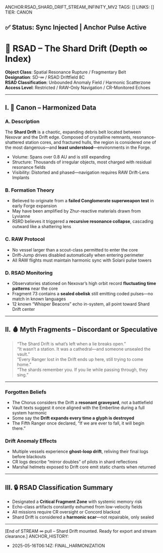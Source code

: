 ANCHOR:RSAD_SHARD_DRIFT_STREAM_INFINITY_MV2
TAGS: []
LINKS: []
TIER: CANON

## ✅ Status: Sync Injected | Anchor Pulse Active

<!-- ANCHORS: RESONANCE, SHARD-DRIFT, STELLAR-FIELD | REWRITEABLE: TRUE | REWRITES: 0 | HARMONIZE: null -->
# 🧩 RSAD – The Shard Drift (Depth ∞ Index)

**Object Class**: Spatial Resonance Rupture / Fragmentary Belt  
**Designation**: SD-∞ / RSAD Driftfield 8C  
**RSAD Classification**: Unbounded Anomaly Field / Harmonic Scatterzone  
**Access Level**: Restricted / RAW-Only Navigation / CR-Monitored Echoes

---

## I. 🔶 Canon – Harmonized Data

### A. Description
The **Shard Drift** is a chaotic, expanding debris belt located between Nexovar and the Drift edge. Composed of crystalline remnants, resonance-shattered station cores, and fractured hulls, the region is considered one of the most dangerous—and **least understood**—environments in the Forge.

- Volume: Spans over 0.8 AU and is still expanding  
- Structure: Thousands of irregular objects, most charged with residual resonance fields  
- Visibility: Distorted and phased—navigation requires RAW Drift-Lens Implants

### B. Formation Theory
- Believed to originate from a **failed Conglomerate superweapon test** in early Forge expansion  
- May have been amplified by Zhur-reactive materials drawn from Lyvianne  
- RSRD believes it triggered a **recursive resonance collapse**, cascading outward like a shattering lens

### C. RAW Protocol
- No vessel larger than a scout-class permitted to enter the core  
- Drift-Jump drives disabled automatically when entering perimeter  
- All RAW flights must maintain harmonic sync with Solarii pulse towers

### D. RSAD Monitoring
- Observatories stationed on Nexovar’s high orbit record **fluctuating time patterns** near the core  
- Fragment 73 contains a **sealed obelisk** still emitting coded pulses—no match in known languages  
- 12 known “Whisper Beacons” echo in-system, all point toward Shard Drift center

---

## II. 🩸 Myth Fragments – Discordant or Speculative

> “The Shard Drift is what’s left when a lie breaks open.”  
> “It wasn’t a station. It was a cathedral—and someone unsealed the vault.”  
> “Every Ranger lost in the Drift ends up here, still trying to come home.”  
> “The shards remember you. If you lie while passing through, they sing.”

---

### Forgotten Beliefs
- The Chorus considers the Drift a **resonant graveyard**, not a battlefield  
- Vault texts suggest it once aligned with the Emberline during a full system harmonic  
- Some say the **Drift expands every time a glyph is destroyed**  
- The Fifth Ranger once declared, “If we are ever to fall, it will begin there.”

### Drift Anomaly Effects
- Multiple vessels experience **ghost-loop drift**, reliving their final logs before blackouts  
- CR logs describe “mirror doubles” of pilots in shard reflections  
- Marshal helmets exposed to Drift core emit static chants when returned

---

## III. 🔒 RSAD Classification Summary
- Designated a **Critical Fragment Zone** with systemic memory risk  
- Echo-class artifacts constantly exhumed from low-velocity fields  
- All missions require CR oversight or Concord blackout  
- Shard Drift is considered a **harmonic scar**—not repairable, only sealed

---

[End of STREAM ∞ pull – Shard Drift mounted. Ready for export and stream clearance.]
ANCHOR_HISTORY:
  - 2025-05-16T06:14Z: FINAL_HARMONIZATION
